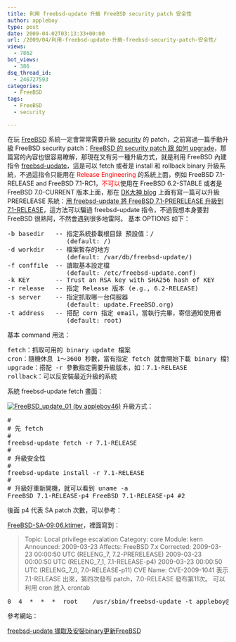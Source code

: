 ```yaml
---
title: 利用 freebsd-update 升級 FreeBSD security patch 安全性
author: appleboy
type: post
date: 2009-04-02T03:13:33+00:00
url: /2009/04/利用-freebsd-update-升級-freebsd-security-patch-安全性/
views:
  - 7862
bot_views:
  - 386
dsq_thread_id:
  - 246727593
categories:
  - FreeBSD
tags:
  - FreeBSD
  - security

---
```

在玩 [FreeBSD][1] 系統一定會常常需要升級 [security][2] 的 patch，之前寫過一篇手動升級 FreeBSD security patch：[FreeBSD 的 security patch 跟 如何 upgrade][3]，那篇寫的內容也很容易瞭解，那現在又有另一種升級方式，就是利用 FreeBSD 內建指令 [freebsd-update][4]，這是可以 fetch 或者是 install 和 rollback binary 升級系統，不過這指令只能用在 <span style="color: #ff0000;">Release Engineering</span> 的系統上面，例如 FreeBSD 7.1-RELEASE and FreeBSD 7.1-RC1，<span style="color: #ff0000;">不可以</span>使用在 FreeBSD 6.2-STABLE 或者是 FreeBSD 7.0-CURRENT 版本上面，那在 [DK大神 blog][5] 上面有寫一篇可以升級 PRERELEASE 系統：[用 freebsd-update 將 FreeBSD 7.1-PRERELEASE 升級到 7.1-RELEASE][6]，這方法可以騙過 freebsd-update 指令，不過我想本身要對 FreeBSD 很熟阿，不然會遇到很多地雷阿。 基本 OPTIONS 如下： 

<pre class="brush: bash; title: ; notranslate" title="">-b basedir   -- 指定系統掛載根目錄 預設值：/
                (default: /)
-d workdir   -- 檔案暫存的地方
                (default: /var/db/freebsd-update/)
-f conffile  -- 讀取基本設定檔
                (default: /etc/freebsd-update.conf)
-k KEY       -- Trust an RSA key with SHA256 hash of KEY
-r release   -- 指定 Release 版本 (e.g., 6.2-RELEASE)
-s server    -- 指定抓取哪一台伺服器
                (default: update.FreeBSD.org)
-t address   -- 搭配 corn 指定 email，當執行完畢，寄信通知使用者
                (default: root)</pre>

<!--more--> 基本 command 用法： 

<pre class="brush: bash; title: ; notranslate" title="">fetch：抓取可用的 binary update 檔案
cron：隨機休息 1～3600 秒數，當有指定 fetch 就會開始下載 binary 檔案，可以指定 -t 參數來達到下載好之後通知使用者
upgrade：搭配 -r 參數指定需要升級版本，如：7.1-RELEASE
rollback：可以反安裝最近升級的系統  </pre> 系統 freebsd-update fetch 畫面： 

[<img src="https://i1.wp.com/farm4.static.flickr.com/3460/3405401581_d179ba1ace.jpg?resize=500%2C353&#038;ssl=1" title="FreeBSD_update_01 (by appleboy46)" alt="FreeBSD_update_01 (by appleboy46)" data-recalc-dims="1" />][7] 升級方式： 

<pre class="brush: bash; title: ; notranslate" title="">#
# 先 fetch
#
freebsd-update fetch -r 7.1-RELEASE
#
# 升級安全性
#
freebsd-update install -r 7.1-RELEASE
#
# 升級好重新開機，就可以看到 uname -a
FreeBSD 7.1-RELEASE-p4 FreeBSD 7.1-RELEASE-p4 #2</pre> 後面 p4 代表 SA patch 次數，可以參考：

[FreeBSD-SA-09:06.ktimer][8]，裡面寫到： 

> Topic: Local privilege escalation Category: core Module: kern Announced: 2009-03-23 Affects: FreeBSD 7.x Corrected: 2009-03-23 00:00:50 UTC (RELENG\_7, 7.2-PRERELEASE) 2009-03-23 00:00:50 UTC (RELENG\_7\_1, 7.1-RELEASE-p4) 2009-03-23 00:00:50 UTC (RELENG\_7_0, 7.0-RELEASE-p11) CVE Name: CVE-2009-1041 表示 7.1-RELEASE 出來，第四次發布 patch，7.0-RELEASE 發布第11次。 可以利用 cron 放入 crontab 

<pre class="brush: bash; title: ; notranslate" title="">0  4  *  *  *  root    /usr/sbin/freebsd-update -t appleboy@XXXX.com cron</pre> 參考網站： 

[freebsd-update 擷取及安裝binary更新FreeBSD][9]

 [1]: http://www.freebsd.org
 [2]: http://www.freebsd.org/security/
 [3]: http://blog.wu-boy.com/2008/08/26/338/
 [4]: http://www.freshports.org/security/freebsd-update/
 [5]: http://blog.gslin.org/
 [6]: http://blog.gslin.org/archives/2009/03/24/1980/
 [7]: https://www.flickr.com/photos/appleboy/3405401581/ "FreeBSD_update_01 (by appleboy46)"
 [8]: http://security.freebsd.org/advisories/FreeBSD-SA-09:06.ktimer.asc
 [9]: http://ohaha.ks.edu.tw/post/1/32